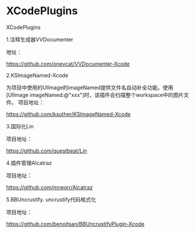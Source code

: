 XCodePlugins
============

XCodePlugins


1.注释生成器VVDocumenter

地址：

https://github.com/onevcat/VVDocumenter-Xcode


2.KSImageNamed-Xcode

为项目中使用的UIImage的imageNamed提供文件名自动补全功能。使用[UIImage imageNamed:@"xxx"]时，该插件会扫描整个workspace中的图片文件。
项目地址： 

https://github.com/ksuther/KSImageNamed-Xcode


3.国际化Lin

项目地址：

https://github.com/questbeat/Lin 

4.插件管理Alcatraz

项目地址：

https://github.com/mneorr/Alcatraz

5.BBUncrustify. uncrustify代码格式化

项目地址：

https://github.com/benoitsan/BBUncrustifyPlugin-Xcode